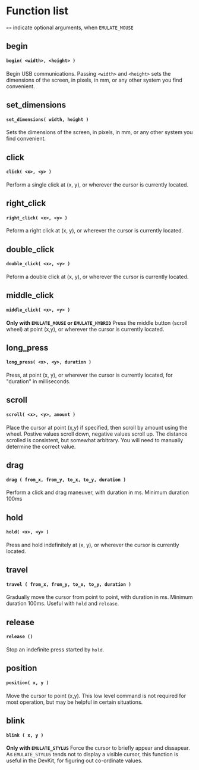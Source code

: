 # Function list

`<>` indicate optional arguments, when `EMULATE_MOUSE`

## begin
#### `begin( <width>, <height> )`
Begin USB communications. Passing `<width>` and `<height>` sets the dimensions of the screen, in pixels, in mm, or any other system you find convenient.

## set_dimensions
#### `set_dimensions( width, height )`
Sets the dimensions of the screen, in pixels, in mm, or any other system you find convenient.


## click
#### `click( <x>, <y> )`
Perform a single click at (x, y), or wherever the cursor is currently located.

## right_click
#### `right_click( <x>, <y> )`
Peform a right click at (x, y), or wherever the cursor is currently located.

## double_click
#### `double_click( <x>, <y> )`
Peform a double click at (x, y), or wherever the cursor is currently located.

## middle_click
#### `middle_click( <x>, <y> )`
**Only with `EMULATE_MOUSE` or `EMULATE_HYBRID`**
Press the middle button (scroll wheel) at point (x,y), or wherever the cursor is currently located.

## long_press
#### `long_press( <x>, <y>, duration )`
Press, at point (x, y), or wherever the cursor is currently located, for "duration" in milliseconds.

## scroll
#### `scroll( <x>, <y>, amount )`
Place the cursor at point (x,y) if specified, then scroll by amount using the wheel. Postive values scroll down, negative values scroll up. The distance scrolled is consistent, but somewhat arbitrary. You will need to manually determine the correct value.


## drag
#### `drag ( from_x, from_y, to_x, to_y, duration )`
Perform a click and drag maneuver, with duration in ms. Minimum duration 100ms

## hold
#### `hold( <x>, <y> )`
Press and hold indefinitely at (x, y), or wherever the cursor is currently located.

## travel
#### `travel ( from_x, from_y, to_x, to_y, duration )`
Gradually move the cursor from point to point, with duration in ms. Minimum duration 100ms. Useful with `hold` and `release`.

## release
#### `release ()`
Stop an indefinite press started by `hold`.

## position
#### `position( x, y )`
Move the cursor to point (x,y). This low level command is not required for most operation, but may be helpful in certain situations.

## blink
#### `blink ( x, y )`
**Only with `EMULATE_STYLUS`**
Force the cursor to briefly appear and dissapear. As `EMULATE_STYLUS` tends not to display a visible cursor, this function is useful in the DevKit, for figuring out co-ordinate values.
